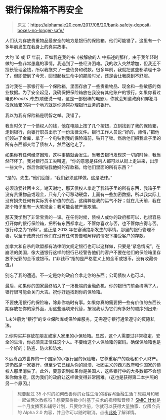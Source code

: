 # 银行保险箱不再安全

> 原文：<https://alphamale20.com/2017/08/20/bank-safety-deposit-boxes-no-longer-safe/>

人们认为存放贵重物品最安全的地方是银行的保险箱。他们可能错了。这里有一个多年前发生在我身上的真实故事。

大约 16 或 17 年前，正如我在我的书《被解放的人 中描述的那样，由于我年轻时做的一些非常愚蠢的事情，我遇到了一些经济困难。我的收入突然增加，但我还不擅长管理金钱，所以我拖欠了一些债务和税款。很多年前，我就把这些都清理干净了，但即使到了今天，回想起我生命中的那段时光，还是会让我感到不舒服。

当时我在一家银行有一个保险箱，里面存放了一些贵重物品、现金和一些敏感的商业数据。为了安全起见，我确保把保险箱放在我没有其他账户的银行。如果你看过电影*Brooks 先生*(顺便说一句，这是一部很棒的电影)，你就会知道政府和罪犯寻找保险箱的第一个地方就是你通常办理银行业务的银行。

我以为我有保险箱是明智之举。我错了。

我当时欠了一个债权人的钱，他在电脑上按了几个按钮，立刻找到了我的保险箱，走到银行，向银行职员出示了一份法律文件。银行工作人员说:“好的，师傅，”把他们领进了金库，拿了一个电钻到我的保险箱前，钻开了锁。然后他们把我盒子里的所有东西都交给了债权人，然后送他走了。

如果你有任何经济困难，这种事情就会发生。当我去银行发现这一切的时候，我当然吓坏了。我对银行员工尖叫道，“你的意思是任何人都可以从街上走进来，出示一些文件，然后你就钻我他妈的存款箱，给他们里面的所有东西？”

“是的，先生，”他们回答，“我们必须这样做。这是法律。”

必须热爱社团主义。谢天谢地，那天债权人拿走了我箱子里的所有东西，我箱子里没有贵重物品或现金，只有几个可移动硬盘，上面有一些加密数据，所以我实际上没有损失任何有实际货币价值的东西。这纯粹是我的运气不好；就在几天前，我在那个箱子里有一大笔现金；我可能会被严重欺骗。

那天我学到了非常宝贵的一课。在任何时候，债权人或你的政府都可以，也很容易打开你的银行保险箱，把所有东西都拿走，不管你喜欢与否，也不管你应得与否。银行称之为“保释”。这正是 2013 年在塞浦路斯发生的事情。那里的银行管理不善，以至于政府允许他们在没有任何警告和解释的情况下接受客户的存款。

加拿大和自杀的欧盟都有法律明文规定银行也可以这样做，只要是“紧急情况”。在崩溃的美国，像大通银行这样的银行已经警告他们的客户不要在他们的保险箱里存放不光彩的金币或银币。(“非钱币”指的是严格意义上的金币或银币，没有收藏价值。)

别忘了我的遭遇。不一定是你的政府会拿走你的东西；公司债权人也可以。

最后，如果你的国家最终陷入了一场极端的金融危机，你的银行门前会挤满了人，银行很可能会关门大吉。祝你好运找到你的保险箱。

不要使用银行的保险箱，除非你临时有事。如果你真的需要把一些有价值的东西长期存放在你的家外面，用这些选项来代替，按照我认为它们有多好的顺序列出来:

1.未注册为“银行”的专业保险库或保险库服务，无需遵守银行通常遵守的反隐私法。

2.你购买并存放在朋友或家人家里的小保险箱。显然，这个人需要过非常稳定、安全的生活，你必须真正信任这个人。不要给这个人保险箱的密码。确保保险箱也是一个好的；防盗、防火和防水。

3.远离西方世界的一个国家的小银行里的保险箱，它尊重客户的隐私和个人财产。这仍然是一家银行，但至少它已经从你的崩溃、社团主义的西方政府和你国家的债权人那里消失了。此外，要意识到如果你是美国人，这些银行中的大多数都不会想和你做生意，因为我们的政府让这样做变得非常困难。(这也是获得第二本护照的另一个原因。)

> 想要超过 35 小时的如何改善你的女性生活的播客*和*金融生活？想每月和我一起做两次教练吗？想要获得数小时基于技术的视频和音频？ [SMIC 计划](https://alphamale20.kartra.com/page/vIL17)是一个月度播客和辅导计划，只要你注册，你就可以获得大量独家、仅限会员的 Alpha 2.0 内容，并且你可以随时取消。点击[此处](https://alphamale20.kartra.com/page/vIL17)了解详情。
> 
> 